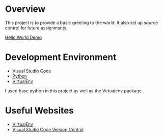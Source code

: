 # Overview

This project is to provide a basic greeting to the world. It also set up source control for future assignments.


[Hello World Demo](https://www.youtube.com)

# Development Environment

- [Visual Studio Code](https://code.visualstudio.com/docs)
- [Python](https://www.python.org/)
- [VirtualEnv](https://virtualenv.pypa.io/en/latest/)

I used base python in this project as well as the Virtualenv package.

# Useful Websites

* [VirtualEnv](https://virtualenv.pypa.io/en/latest/)
* [Visual Studio Code Version Control](https://code.visualstudio.com/Docs/editor/versioncontrol)